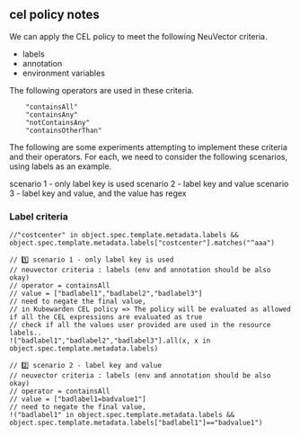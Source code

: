 ## cel policy notes

We can apply the CEL policy to meet the following NeuVector criteria.
- labels
- annotation
- environment variables

The following operators are used in these criteria.

```
    "containsAll"
    "containsAny"
    "notContainsAny"
    "containsOtherThan"
```

The following are some experiments attempting to implement these criteria and their operators. 
For each, we need to consider the following scenarios, using labels as an example.

scenario 1 - only label key is used
scenario 2 - label key and value
scenario 3 - label key and value, and the value has regex

### Label criteria

```
//"costcenter" in object.spec.template.metadata.labels && object.spec.template.metadata.labels["costcenter"].matches("^aaa")

// 1️⃣ scenario 1 - only label key is used
// neuvector criteria : labels (env and annotation should be also okay)
// operator = containsAll
// value = ["badlabel1","badlabel2","badlabel3"]   
// need to negate the final value, 
// in Kubewarden CEL policy => The policy will be evaluated as allowed if all the CEL expressions are evaluated as true
// check if all the values user provided are used in the resource labels..
!["badlabel1","badlabel2","badlabel3"].all(x, x in object.spec.template.metadata.labels)

// 2️⃣ scenario 2 - label key and value
// neuvector criteria : labels (env and annotation should be also okay)
// operator = containsAll
// value = ["badlabel1=badvalue1"]  
// need to negate the final value, 
!("badlabel1" in object.spec.template.metadata.labels && 
object.spec.template.metadata.labels["badlabel1"]=="badvalue1")
```